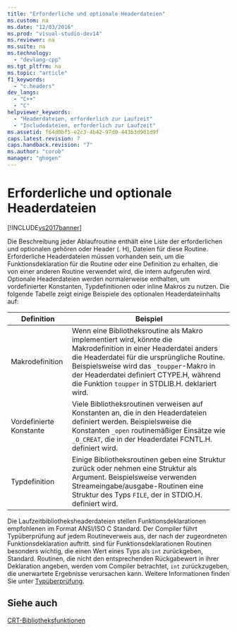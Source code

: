 ```yaml
---
title: "Erforderliche und optionale Headerdateien"
ms.custom: na
ms.date: "12/03/2016"
ms.prod: "visual-studio-dev14"
ms.reviewer: na
ms.suite: na
ms.technology: 
  - "devlang-cpp"
ms.tgt_pltfrm: na
ms.topic: "article"
f1_keywords: 
  - "c.headers"
dev_langs: 
  - "C++"
  - "C"
helpviewer_keywords: 
  - "Headerdateien, erforderlich zur Laufzeit"
  - "Includedateien, erforderlich zur Laufzeit"
ms.assetid: f64d0bf5-e2c3-4b42-97d0-443b3d901d9f
caps.latest.revision: 7
caps.handback.revision: "7"
ms.author: "corob"
manager: "ghogen"
---
```

# Erforderliche und optionale Headerdateien
[!INCLUDE[vs2017banner](../assembler/inline/includes/vs2017banner.md)]

Die Beschreibung jeder Ablaufroutine enthält eine Liste der erforderlichen und optionalen gehören oder Header \(. H\), Dateien für diese Routine.  Erforderliche Headerdateien müssen vorhanden sein, um die Funktionsdeklaration für die Routine oder eine Definition zu erhalten, die von einer anderen Routine verwendet wird, die intern aufgerufen wird.  Optionale Headerdateien werden normalerweise enthalten, um vordefinierter Konstanten, Typdefinitionen oder inline Makros zu nutzen.  Die folgende Tabelle zeigt einige Beispiele des optionalen Headerdateiinhalts auf:  
  
|Definition|Beispiel|  
|----------------|--------------|  
|Makrodefinition|Wenn eine Bibliotheksroutine als Makro implementiert wird, könnte die Makrodefinition in einer Headerdatei anders die Headerdatei für die ursprüngliche Routine.  Beispielsweise wird das `_toupper`\-Makro in der Headerdatei definiert CTYPE.H, während die Funktion `toupper` in STDLIB.H. deklariert wird.|  
|Vordefinierte Konstante|Viele Bibliotheksroutinen verweisen auf Konstanten an, die in den Headerdateien definiert werden.  Beispielsweise die Konstanten `_open` routinemäßiger Einsätze wie `_O_CREAT`, die in der Headerdatei FCNTL.H. definiert wird.|  
|Typdefinition|Einige Bibliotheksroutinen geben eine Struktur zurück oder nehmen eine Struktur als Argument.  Beispielsweise verwenden Streameingabe\/ausgabe\-Routinen eine Struktur des Typs `FILE`, der in STDIO.H. definiert wird.|  
  
 Die Laufzeitbibliotheksheaderdateien stellen Funktionsdeklarationen empfohlenen im Format ANSI\/ISO C Standard.  Der Compiler führt Typüberprüfung auf jedem Routineverweis aus, der nach der zugeordneten Funktionsdeklaration auftritt.  sind für Funktionsdeklarationen Routinen besonders wichtig, die einen Wert eines Typs als `int` zurückgeben, Standard.  Routinen, die nicht den entsprechenden Rückgabewert in ihrer Deklaration angeben, werden vom Compiler betrachtet, `int` zurückzugeben, die unerwartete Ergebnisse verursachen kann.  Weitere Informationen finden Sie unter [Typüberprüfung](../c-runtime-library/type-checking-crt.md).  
  
## Siehe auch  
 [CRT\-Bibliotheksfunktionen](../c-runtime-library/crt-library-features.md)